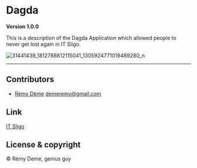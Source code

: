 # Dagda 

**Version 1.0.0** 

This is a description of the Dagda Application which allowed people to never get lost again in IT Sligo. 

![31441439_1812788812115041_1305924771019489280_n](https://user-images.githubusercontent.com/38355840/39408007-d47eeb34-4bcf-11e8-86d6-81df5699f32b.png)


---




## Contributors

- [Rémy Dème](https://www.linkedin.com/in/remy-deme-informatique/) <demeremy@gmail.com> 


## Link 

[IT Sligo](https://www.itsligo.ie/student-hub/)



## License & copyright

© Rémy Deme, genius guy
